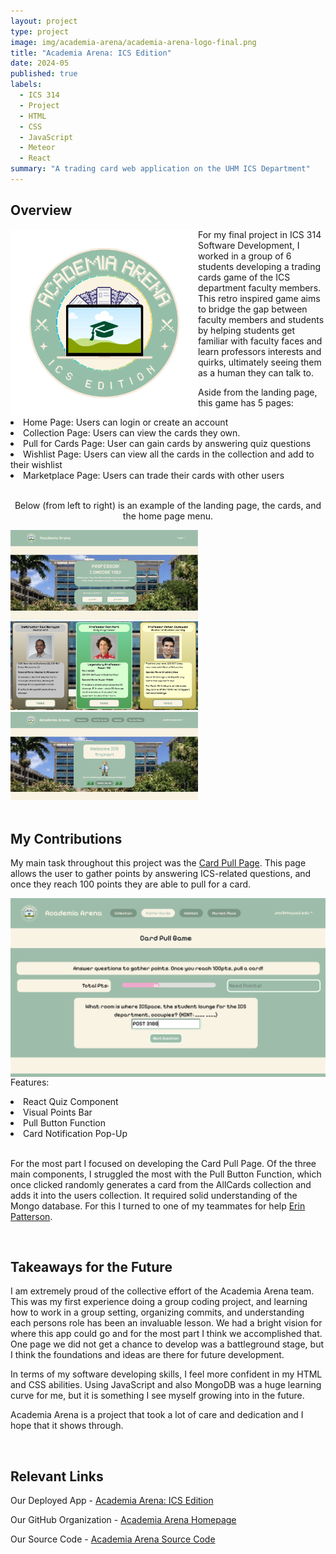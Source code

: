```yaml
---
layout: project
type: project
image: img/academia-arena/academia-arena-logo-final.png
title: "Academia Arena: ICS Edition"
date: 2024-05
published: true
labels:
  - ICS 314
  - Project
  - HTML
  - CSS
  - JavaScript
  - Meteor
  - React
summary: "A trading card web application on the UHM ICS Department"
---
```


## Overview 

<div>
  <img align="left" width="300px" src="../img/academia-arena//academia-arena-logo.png">
</div>

For my final project in ICS 314 Software Development, I worked in a group of 6 students developing a trading cards game of the ICS department faculty members. This retro inspired game aims to bridge the gap between faculty members and students by helping students get familiar with faculty faces and learn professors interests and quirks, ultimately seeing them as a human they can talk to.

Aside from the landing page, this game has 5 pages:
<li>Home Page: Users can login or create an account</li>
<li>Collection Page: Users can view the cards they own.</li>
<li>Pull for Cards Page: User can gain cards by answering quiz questions</li>
<li>Wishlist Page: Users can view all the cards in the collection and add to their wishlist</li>
<li>Marketplace Page: Users can trade their cards with other users</li>
<br>

<p align="center"> Below (from left to right) is an example of the landing page, the cards, and the home page menu.</p>

<div class="text-center p-4">
  <img width="300px" src="../img/academia-arena/landing-page.png">
  <img width="300px" src="../img/academia-arena/card-examples.png">
  <img width="300px" src="../img/academia-arena/home-page.png">
</div>

<br>

## My Contributions

My main task throughout this project was the [Card Pull Page](https://academia-arena.xyz/pull). This page allows the user to gather points by answering ICS-related questions, and once they reach 100 points they are able to pull for a card.

<img align="right" width="600px" src="../img/academia-arena/card-pull-page-2.png">

Features:
<li>React Quiz Component</li>
<li>Visual Points Bar</li>
<li>Pull Button Function</li>
<li>Card Notification Pop-Up</li>
<br>

For the most part I focused on developing the Card Pull Page. Of the three main components, I struggled the most with the Pull Button Function, which once clicked randomly generates a card from the AllCards collection and adds it into the users collection. It required solid understanding of the Mongo database. For this I turned to one of my teammates for help [Erin Patterson](https://erinlpat.github.io/).

<br>

## Takeaways for the Future

I am extremely proud of the collective effort of the Academia Arena team. This was my first experience doing a group coding project, and learning how to work in a group setting, organizing commits, and understanding each persons role has been an invaluable lesson. We had a bright vision for where this app could go and for the most part I think we accomplished that. One page we did not get a chance to develop was a battleground stage, but I think the foundations and ideas are there for future development.

In terms of my software developing skills, I feel more confident in my HTML and CSS abilities. Using JavaScript and also MongoDB was a huge learning curve for me, but it is something I see myself growing into in the future. 

Academia Arena is a project that took a lot of care and dedication and I hope that it shows through.

<br>

## Relevant Links

Our Deployed App -  <a href="https://academia-arena.xyz/">Academia Arena: ICS Edition</a>

Our GitHub Organization - [Academia Arena Homepage](academia-arena.github.io)

Our Source Code - [Academia Arena Source Code](https://github.com/academia-arena/academia-arena)

